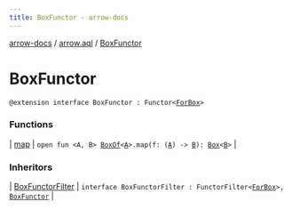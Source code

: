 ```yaml
---
title: BoxFunctor - arrow-docs
---
```


[arrow-docs](../../index.html) / [arrow.aql](../index.html) / [BoxFunctor](./index.html)

# BoxFunctor

`@extension interface BoxFunctor : Functor<`[`ForBox`](../-for-box.html)`>`

### Functions

| [map](map.html) | `open fun <A, B> `[`BoxOf`](../-box-of.html)`<`[`A`](map.html#A)`>.map(f: (`[`A`](map.html#A)`) -> `[`B`](map.html#B)`): `[`Box`](../-box/index.html)`<`[`B`](map.html#B)`>` |

### Inheritors

| [BoxFunctorFilter](../-box-functor-filter/index.html) | `interface BoxFunctorFilter : FunctorFilter<`[`ForBox`](../-for-box.html)`>, `[`BoxFunctor`](./index.html) |

